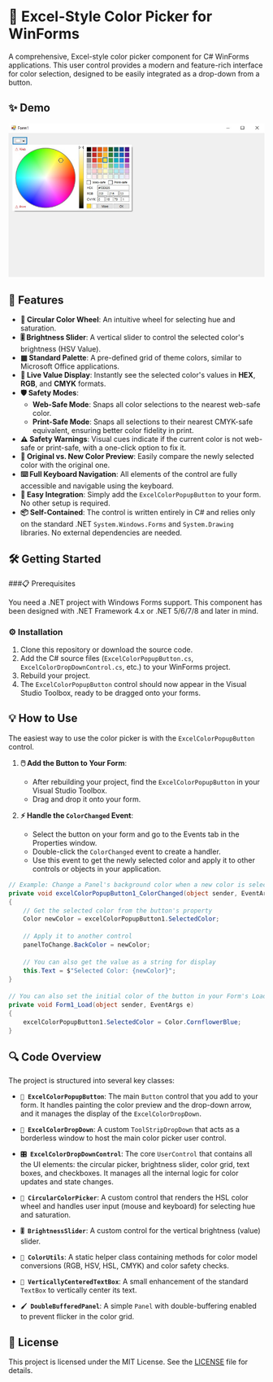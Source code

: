 # 🎨 Excel-Style Color Picker for WinForms

A comprehensive, Excel-style color picker component for C# WinForms applications. This user control provides a modern and feature-rich interface for color selection, designed to be easily integrated as a drop-down from a button.

## ✨ Demo

 
<img src="Screenshot.jpg" alt="PDF/A-1a Compliant Output">

## 🚀 Features

-   **🌈 Circular Color Wheel**: An intuitive wheel for selecting hue and saturation.
-   **🎚️ Brightness Slider**: A vertical slider to control the selected color's brightness (HSV Value).
-   **▦ Standard Palette**: A pre-defined grid of theme colors, similar to Microsoft Office applications.
-   **🔢 Live Value Display**: Instantly see the selected color's values in **HEX**, **RGB**, and **CMYK** formats.
-   **🛡️ Safety Modes**:
    -   **Web-Safe Mode**: Snaps all color selections to the nearest web-safe color.
    -   **Print-Safe Mode**: Snaps all selections to their nearest CMYK-safe equivalent, ensuring better color fidelity in print.
-   **⚠️ Safety Warnings**: Visual cues indicate if the current color is not web-safe or print-safe, with a one-click option to fix it.
-   **👀 Original vs. New Color Preview**: Easily compare the newly selected color with the original one.
-   **⌨️ Full Keyboard Navigation**: All elements of the control are fully accessible and navigable using the keyboard.
-   **🧩 Easy Integration**: Simply add the `ExcelColorPopupButton` to your form. No other setup is required.
-   **📦 Self-Contained**: The control is written entirely in C# and relies only on the standard .NET `System.Windows.Forms` and `System.Drawing` libraries. No external dependencies are needed.

## 🛠️ Getting Started

###📋 Prerequisites

You need a .NET project with Windows Forms support. This component has been designed with .NET Framework 4.x or .NET 5/6/7/8 and later in mind.

### ⚙️ Installation

1.  Clone this repository or download the source code.
2.  Add the C# source files (`ExcelColorPopupButton.cs`, `ExcelColorDropDownControl.cs`, etc.) to your WinForms project.
3.  Rebuild your project.
4.  The `ExcelColorPopupButton` control should now appear in the Visual Studio Toolbox, ready to be dragged onto your forms.

## 💡 How to Use

The easiest way to use the color picker is with the `ExcelColorPopupButton` control.

1.  **🖱️ Add the Button to Your Form**:
    -   After rebuilding your project, find the `ExcelColorPopupButton` in your Visual Studio Toolbox.
    -   Drag and drop it onto your form.

2.  **⚡ Handle the `ColorChanged` Event**:
    -   Select the button on your form and go to the Events tab in the Properties window.
    -   Double-click the `ColorChanged` event to create a handler.
    -   Use this event to get the newly selected color and apply it to other controls or objects in your application.

```csharp
// Example: Change a Panel's background color when a new color is selected.
private void excelColorPopupButton1_ColorChanged(object sender, EventArgs e)
{
    // Get the selected color from the button's property
    Color newColor = excelColorPopupButton1.SelectedColor;

    // Apply it to another control
    panelToChange.BackColor = newColor;

    // You can also get the value as a string for display
    this.Text = $"Selected Color: {newColor}";
}

// You can also set the initial color of the button in your Form's Load event
private void Form1_Load(object sender, EventArgs e)
{
    excelColorPopupButton1.SelectedColor = Color.CornflowerBlue;
}
```

## 🔍 Code Overview

The project is structured into several key classes:

-   **`🔘 ExcelColorPopupButton`**: The main `Button` control that you add to your form. It handles painting the color preview and the drop-down arrow, and it manages the display of the `ExcelColorDropDown`.

-   **`🔽 ExcelColorDropDown`**: A custom `ToolStripDropDown` that acts as a borderless window to host the main color picker user control.

-   **`🎛️ ExcelColorDropDownControl`**: The core `UserControl` that contains all the UI elements: the circular picker, brightness slider, color grid, text boxes, and checkboxes. It manages all the internal logic for color updates and state changes.

-   **`🌈 CircularColorPicker`**: A custom control that renders the HSL color wheel and handles user input (mouse and keyboard) for selecting hue and saturation.

-   **`🎚️ BrightnessSlider`**: A custom control for the vertical brightness (value) slider.

-   **`🔧 ColorUtils`**: A static helper class containing methods for color model conversions (RGB, HSV, HSL, CMYK) and color safety checks.

-   **`📝 VerticallyCenteredTextBox`**: A small enhancement of the standard `TextBox` to vertically center its text.

-   **`🖌️ DoubleBufferedPanel`**: A simple `Panel` with double-buffering enabled to prevent flicker in the color grid.

## 📜 License

This project is licensed under the MIT License. See the [LICENSE](LICENSE) file for details.
